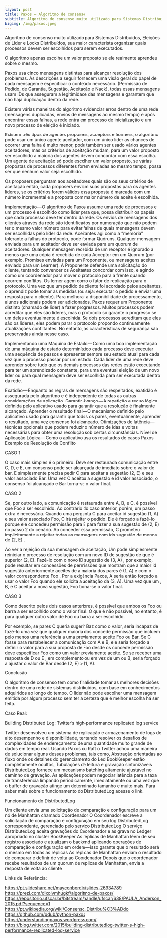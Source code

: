 ```yaml
---
layout: post
title: Paxos — Algoritmo de consenso
subtitle: Algoritmo de consenso muito utilizado para Sistemas Distribuídos
bigimg: /img/paxos.jpeg
---
```


Algoritmo de consenso muito utilizado para Sistemas Distribuídos, Eleições de Líder e Locks Distribuídos, sua maior caracterista organizar quais processos devem ser escolhidos para serem executados.

O algoritmo apenas escolhe um valor proposto se ele realmente aprendeu sobre o mesmo.

Paxos usa cinco mensagens distintas para alcançar resolução dos problemas. As descrições a seguir fornecem uma visão geral do papel de cada mensagem e especificar o conteúdo necessário. (Permissão de Pedido, de Garantia, Sugestão, Aceitação e Nack), todas essas mensagens usam IDs que asseguram a legitimidade das mensagens e garantem que não haja duplicação dentro da rede.

Existem várias maneiras do algoritmo evidenciar erros dentro de uma rede (mensagens duplicadas, envios de mensagens ao mesmo tempo) e após encontrar essas falhas, a rede entra em processo de inicialização e um novo processo de eleição é iniciado.

Existem três tipos de agentes proposers, acceptors e learners, o algoritmo pode usar um único agente aceitador, com um único líder as chances de ocorrer uma falha é muito menor, pode também ser usado vários agentes aceitadores, mas os critérios de aceitação mudam, para um valor proposto ser escolhido a maioria dos agentes devem concordar com essa escolha. Um agente de aceitação só pode escolher um valor proposto, se várias propostas de processos diferentes forem enviadas ao mesmo tempo, possa ser que nenhum valor seja escolhido.

Os proposers perguntam aos aceitadores quais são os seus critérios de aceitação então, cada proposers enviam suas propostas para os agentes líderes, se os critérios forem válidos essa proposta é marcada com um número incremental e a proposta com maior número de aceite é escolhida.

Implementação — O algoritmo de Paxos assume uma rede de processos e um processo é escolhido como líder para que, possa distribuir os papéis que cada processo deve ter dentro da rede. Os envios de mensagens dos clientes através da rede são identificados por numeração que não podem ter o mesmo valor número para evitar falhas de quais mensagens devem ser escolhidas pelo líder da rede. Aceitantes agi como a “memória” tolerante a falhas do protocolo, pode formar Quóruns. Qualquer mensagem enviada para um aceitador deve ser enviada para um quorum de aceitadores. Qualquer mensagem recebida de um receptor é ignorado a menos que uma cópia é recebida de cada Acceptor em um Quorum (por exemplo, Promises enviadas para um Proponente, ou mensagens aceites enviado para um Learner). A Proponente defende uma solicitação do cliente, tentando convencer os Aceitantes concordar com isso, e agindo como um coordenador para mover o protocolo para a frente quando ocorrem conflitos. Os lerner agem como o fator de replicação para o protocolo. Uma vez que um pedido de cliente foi acordado pelos aceitantes, o aprendiz pode tomar as medidas (ou seja: executar o pedido e enviar uma resposta para o cliente). Para melhorar a disponibilidade de processamento, alunos adicionais podem ser adicionados. Paxos requer um Proponente distinto (chamado de líder) a fazer progressos. Muitos processos podem acreditar que eles são líderes, mas o protocolo só garante o progresso se um deles eventualmente é escolhida. Se dois processos acreditam que eles são os líderes, eles podem parar o protocolo propondo continuamente atualizações conflitantes. No entanto, as características de segurança são preservadas ainda nesse caso.

Implementando uma Máquina de Estado — Como uma boa implementação de uma máquina de estado determinístico cada processo deve executar uma sequência de passos e apresentar sempre seu estado atual para cada vez que o processo passar por um estado. Cada líder de uma rede deve aprender sobre tudo que os demais processos das redes estão executando para ter um aprendizado constante, para uma eventual eleição de um novo líder ou para qual mensagem deve ser escolhida para ser executada dentro da rede.

Exatidão — Enquanto as regras de mensagens são respeitados, exatidão é assegurada pelo algoritmo e é independente de todas as outras considerações de aplicação.
Garantir Avanço — A repetição e recuo lógica definida pelo aplicativo usado para garantir que a resolução é finalmente alcançado.
Aprender o resultado final — O mecanismo definido pelo aplicativo usado para garantir que todos os pares, eventualmente, aprender o resultado, uma vez consenso foi alcançado.
Otimizações de latência — técnicas opcionais que podem reduzir o número de idas e voltas necessárias para obter uma resolução sob certas circunstâncias.
Nível de Aplicação Lógica — Como o aplicativo usa os resultados de casos Paxos
Exemplo de Resolução de Conflito


CASO 1

O caso mais simples é o primeiro. Deve ser restaurada comunicação entre C, D, e E, um consenso pode ser alcançada de imediato sobre o valor de bar. E simplesmente precisa pedir C para aceitar a sugestão (2, E) e seu valor associado Bar. Uma vez C aceitou a sugestão e id valor associado, o consenso foi alcançado e Bar torna-se o valor final.


CASO 2

Se, por outro lado, a comunicação é restaurada entre A, B, e C, é possível que Foo a ser escolhido. Ao contrário do caso anterior, porém, um passo extra é necessária. Quando uma pergunta C para aceitar id sugestão (1, A) e seu valor associado Foo, C irá rejeitar o pedido. Ele é forçado a fazê-lo porque ele concedeu permissão para E para fazer a sua sugestão de (2, E) no passo 2 do cenário. Ao conceder essa permissão, C prometeu implicitamente a rejeitar todas as mensagens com ids sugestão de menos de (2, E) .

Ao ver a rejeição da sua mensagem de aceitação, Um pode simplesmente reiniciar o processo de resolução com um novo ID de sugestão de que é superior (2, E). Fazê-lo com o novo ID sugestão de (3, A) , por exemplo, pode resultar em concessões de permissões que mostram que a maior id sugestão anteriormente aceites de a maioria dos pares é (1, A) e com o valor correspondente Foo . Por a exigência Paxos, A seria então forçado a usar o valor Foo quando ele solicita a aceitação da (3, A). Uma vez que um , B, e C aceitar a nova sugestão, Foo torna-se o valor final.


CASO 3

Como descrito pelos dois casos anteriores, é possível que ambos os Foo ou barra a ser escolhido como o valor final. O que é não possível, no entanto, é para qualquer outro valor de Foo ou barra a ser escolhido.

Por exemplo, se pares C queria sugerir Baz como o valor, seria incapaz de fazê-lo uma vez que qualquer maioria dos concede permissão que incluem pelo menos uma referência a uma previamente aceite Foo ou Bar. Se C fosse para restabelecer a comunicação com A e B, ele seria forçado a definir o valor para a sua proposta de Foo desde os concede permissão deve especificar Foo como um valor previamente aceite. Se se receber uma resposta de D ou E , em complemento ou em vez de um ou B, seria forçado a ajustar o valor de Bar desde (2, E) > (1, A).

Conclusão

O algoritmo de consenso tem como finalidade tomar as melhores decisões dentro de uma rede de sistemas distribuídos, com base em conhecimentos adquiridos ao longo do tempo. O líder não pode escolher uma mensagem emitida por algum processo sem ter a certeza que é melhor escolha há ser feita.

Caso Real:

Building Distributed Log: Twitter’s high-performance replicated log service

Twitter desenvolveu um sistema de replicação e armazenamento de logs de alto desempenho e disponibilidade, tentando resolver os desafios de complexidades de endereçamento de uma quantidade muito grande de dados em tempo real. Usando Paxos ou Raft o Twitter achou uma maneira de solucionar alguns desses problemas, tais como, Abstração orientadas ao fluxo onde os detalhes do gerenciamento do Led BookKeeper estão completamente ocultos, Tubulações de leitura e gravação sintonizáveis DistributedLog fornece um mecanismo batching altamente ajustável no caminho de gravação. As aplicações podem negociar latência para a taxa de transferência limpando periodicamente, imediatamente ou uma vez que o buffer de gravação atinge um determinado tamanho e muito mais. Para saber mais sobre o funcionamento do DistributedLog acesse o link.

Funcionamento do DistributedLog

Um cliente envia uma solicitação de comparação e configuração para um nó de Manhattan chamado Coordenador
O Coordenador escreve a solicitação de comparação e configuração em seu log DistributedLog correspondente, gerenciado pelo serviço DistributedLog
O serviço DistributedLog aceita gravações do Coordenador e as grava no Ledger apropriado no cluster BookKeeper
As réplicas de Manhattan lêem de seu registro associado e atualizam o backend aplicando operações de comparação e configuração em ordem — isso garante que o resultado será o mesmo em todas as réplicas
As réplicas de Manhattan enviam o resultado de comparar e definir de volta ao Coordenador
Depois que o coordenador recebe resultados de um quorum de réplicas de Manhattan, envia a resposta de volta ao cliente

Links de Referência:

https://pt.slideshare.net/mayconbordin/slides-26934789
https://prezi.com/dlxolvmhugkf/algoritmo-de-paxos/
https://repositorio.ufscar.br/bitstream/handle/ufscar/638/PAULA_Anderson_2015.pdf?sequence=1
https://pt.wikipedia.org/wiki/Consenso_Distribu%C3%ADdo
https://github.com/gdub/python-paxos
https://understandingpaxos.wordpress.com/
https://blog.twitter.com/2015/building-distributedlog-twitter-s-high-performance-replicated-log-service